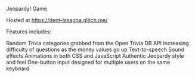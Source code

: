 Jeopardy! Game

Hosted at https://dent-lasagna.glitch.me/

Features includes: 

Random Trivia categories grabbed from the Open Trivia DB API
Increasing difficulty of questions as the money values go up
Text-to-speech
Sound effects
Animations in both CSS and JavaScript
Authentic Jeopardy style and feel
One-button input designed for multiple users on the same keyboard
